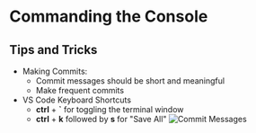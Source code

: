 # Commanding the Console

## Tips and Tricks

- Making Commits:
    - Commit messages should be short and meaningful
    - Make frequent commits
- VS Code Keyboard Shortcuts
    - **ctrl** + **`** for toggling the terminal window
    - **ctrl** + **k** followed by **s** for "Save All"
![Commit Messages](https://imgs.xkcd.com/comics/git_commit.png)
